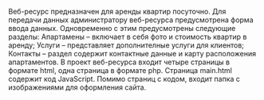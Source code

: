 Веб-ресурс предназначен для аренды квартир посуточно. 
Для передачи данных администратору веб-ресурса предусмотрена форма ввода данных.
Одновременно с этим предусмотрены следующие разделы:
Апартамены – включает в себя фото  и стоимость квартир в аренду;
Услуги – представляет дополнителные услуги для клиентов;
Контакты – раздел содержит контактные данные и карту расположения апартаментов.
В проект веб-ресурса входит четыре страницы в формате html, одна страница в формате php. Страница main.html содержит код JavaScript. 
Помимо страниц с кодом, входит папка с изображениями для оформления сайта.
